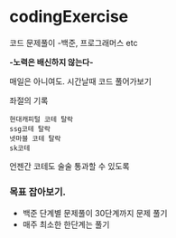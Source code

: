 # codingExercise
코드 문제풀이 -백준, 프로그래머스 etc

__-노력은 배신하지 않는다-__

매일은 아니여도. 시간날때 코드 풀어가보기

좌절의 기록

    현대캐피털 코테 탈락
    ssg코테 탈락
    넷마블 코테 탈락
    sk코테
    
언젠간 코테도 술술 통과할 수 있도록

### 목표 잡아보기.

- 백준 단계별 문제풀이 30단계까지 문제 풀기
- 매주 최소한 한단계는 풀기
